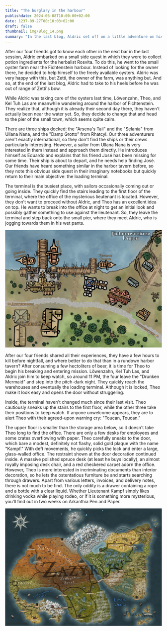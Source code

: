 ```yaml
---
title: "The burglary in the harbour"
publishdate: 2024-06-08T10:00:00+02:00
date: 1237-09-27T00:10:03+02:00
draft: false
thumbnail: img/Blog_14.png
summary: "In the last blog, Aldric set off on a little adventure on his own. He explored the oyster farm near Fichtenstein harbour and got to know its owner, Zetti. Today we find out what our other three friends have been up to in the meantime. You can find out why it all ended in a break-in here:"
---
```


After our four friends got to know each other in the next bar in the last session, Aldric embarked on a small side quest in which they were to collect potion ingredients for the herbalist Rosvita. To do this, he went to the small oyster farm near the Fichtenstein harbour. Instead of looking for the owner there, he decided to help himself to the freely available oysters. Aldric was very happy with this, but Zetti, the owner of the farm, was anything but. And so, at the end of the last blog, Aldric had to take to his heels before he was out of range of Zetti's bow.

While Aldric was taking care of the oysters last time, Löwenzahn, Theo, and Kel Tuh Las are meanwhile wandering around the harbor of Fichtenstein. They realize that, although it is already their second day there, they haven't actually been near the water yet. So, they decide to change that and head to the pier of the small town, which seems quite calm. 

There are three ships docked: the "Arsena's Tail" and the "Selania" from Ullana Nana, and the "Damp Grotto" from Rhatcyl. Our three adventurers aren't exactly international, so they don't find the ships or their crews particularly interesting. However, a sailor from Ullana Nana is very interested in them instead and approach them directly. He introduces himself as Eduardo and explains that his friend José has been missing for some time. Their ship is about to depart, and he needs help finding José. Our friends have heard something similar in the harbor tavern before, so they note this obvious side quest in their imaginary notebooks but quickly return to their main objective: the loading terminal. 

The terminal is the busiest place, with sailors occasionally coming out or going inside. They quickly find the stairs leading to the first floor of the terminal, where the office of the mysterious lieutenant is located. However, they don't want to proceed without Aldric, and Theo has an excellent idea on top. He wants to break into the office at night to get an initial look and possibly gather something to use against the lieutenant. So, they leave the terminal and step back onto the small pier, where they meet Aldric, who is jogging towards them in his wet pants.

<div class="img-max center">
  <img class="img-fluid rounded" title="Map Fichtenstein harbor" alt="Map Fichtenstein harbor." src="./img/fichtenstein_hafen.jpg" />
</div>

After our four friends shared all their experiences, they have a few hours to kill before nightfall, and where better to do that than in a rundown harbor tavern? After consuming a few hectoliters of beer, it is time for Theo to begin his breaking and entering mission. Löwenzahn, Kel Tuh Las, and Aldric join him to keep watch, so around 11 PM, the four leave the "Drunken Mermaid" and step into the pitch-dark night. They quickly reach the warehouses and eventually the loading terminal. Although it is locked, Theo make it look easy and opens the door without struggeling.

Inside, the terminal haven't changed much since their last visit. Theo cautiously sneaks up the stairs to the first floor, while the other three take their positions to keep watch. If anyone unwelcome appears, they are to alert Theo with their agreed-upon warning cry: "Toucan, Toucan."

The upper floor is smaller than the storage area below, so it doesn't take Theo long to find the office. There are only a few desks for employees and some crates overflowing with paper. Theo carefully sneaks to the door, which bare a modest, definitely not flashy, solid gold plaque with the name "Kampf." With deft movements, he quickly picks the lock and enter a large, glass-walled office. The restraint shown at the door decoration continued inside. A massive polished spruce desk (at least he buys locally), an almost royally imposing desk chair, and a red checkered carpet adorn the office. However, Theo is more interested in incriminating documents than interior decoration, so he lets the ostentatious furniture be and starts searching through drawers. Apart from various letters, invoices, and delivery notes, there is not much to be find. The only oddity is a drawer containing a rope and a bottle with a clear liquid. Whether Lieutenant Kampf simply likes drinking vodka while playing rodeo, or if it is something more mysterious, you’ll find out in two weeks on Arkanthia Pen and Paper.

<div class="center">
  <img class="img-fluid" title="Worldmap Arkanthia" alt="Worldmap Arkanthia." src="./img/Arkanthia_Full_Map_Fichtenstein_Hafen.jpg" />
</div>
